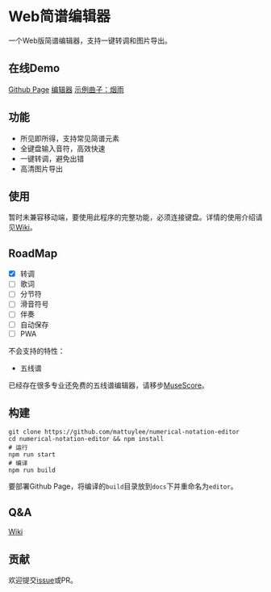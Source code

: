 # Web简谱编辑器
一个Web版简谱编辑器，支持一键转调和图片导出。

## 在线Demo
[Github Page](https://github.io/mattuylee/numerical-notation-editor/)
[编辑器](https://github.io/mattuylee/numerical-notation-editor/editor/)
[示例曲子：烟雨](https://github.io/mattuylee/numerical-notation-editor/editor/?loadExample)

## 功能
* 所见即所得，支持常见简谱元素
* 全键盘输入音符，高效快速
* 一键转调，避免出错
* 高清图片导出

## 使用
暂时未兼容移动端，要使用此程序的完整功能，必须连接键盘。详情的使用介绍请见[Wiki](https://github.com/mattuylee/numerical-notation-editor/wiki/%E4%BD%BF%E7%94%A8%E6%95%99%E7%A8%8B)。

## RoadMap
- [x] 转调
- [ ] 歌词
- [ ] 分节符
- [ ] 滑音符号
- [ ] 伴奏
- [ ] 自动保存
- [ ] PWA

不会支持的特性：
- 五线谱

已经存在很多专业还免费的五线谱编辑器，请移步[MuseScore](https://musescore.org)。

## 构建
```shell
git clone https://github.com/mattuylee/numerical-notation-editor
cd numerical-notation-editor && npm install
# 运行
npm run start
# 编译
npm run build
```
要部署Github Page，将编译的`build`目录放到`docs`下并重命名为`editor`。

## Q&A
[Wiki](https://github.com/mattuylee/numerical-notation-editor/wiki)

## 贡献
欢迎提交[issue](https://github.com/mattuylee/numerical-notation-editor/issues/new)或PR。
